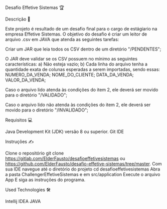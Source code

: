 Desafio Effetive Sistemas 🏆

Descrição 📜

Este projeto é resultado de um desafio final para o cargo de estágiario na empresa Effetive Sistemas. O objetivo do desafio é criar um leitor de arquivo .csv em JAVA que atenda as seguintes tarefas:


Criar um JAR que leia todos os CSV dentro de um diretório "/PENDENTES";


O JAR deve validar se os CSV possuem no mínimo as seguintes características:
a) Não esteja vazio;
b) Cada linha do arquivo tenha a quantidade exata de colunas esperadas a serem importadas, sendo essas:
NUMERO_DA_VENDA; NOME_DO_CLIENTE; DATA_DA_VENDA; VALOR_DA_VENDA;


Caso o arquivo lido atenda às condições do item 2, ele deverá ser movido para o diretório "/VALIDADO";


Caso o arquivo lido não atenda às condições do item 2, ele deverá ser movido para o diretório "/INVALIDADO";

Requisitos 💻

Java Development Kit (JDK) versão 8 ou superior.
Git
IDE

Instruções ✍️

Clone o repositório  git clone https://gitlab.com/ElderFausto/desafioeffetivesistemas ou https://github.com/ElderFausto/desafio-effetive-sistemas/tree/master.
Com sua IDE navegue até o diretório do projeto cd desafioeffetivesistemas
Abra a pasta ChallengerEffetiveSistemas e em src/application
Execute o arquivo App
E siga as instruções do programa.

Used Technologies 🛠️

Intellij IDEA
JAVA
